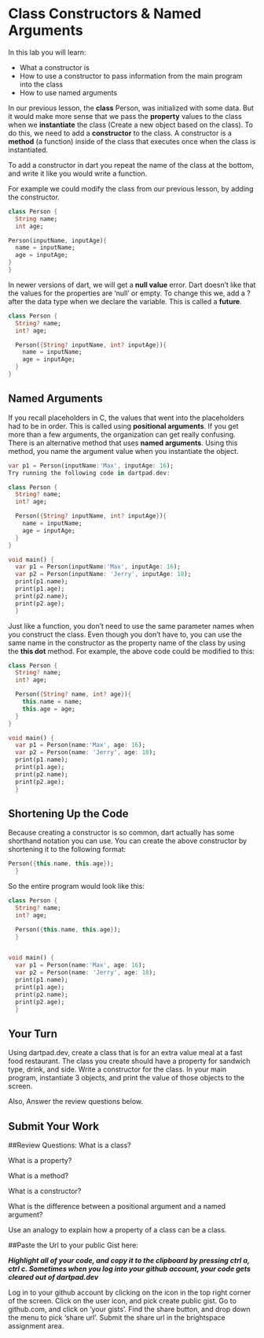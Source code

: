 # Class Constructors & Named Arguments

In this lab you will learn:
- What a constructor is
- How to use a constructor to pass information from the main program into the class
- How to use named arguments 


In our previous lesson, the **class** Person, was initialized with some data. But it would make more sense that we pass the **property** values to the class when we **instantiate** the class (Create a new object based on the class). To do this, we need to add a **constructor** to the class. A constructor is a **method** (a function) inside of the class that executes once when the class is instantiated.

To add a constructor in dart you repeat the name of the class at the bottom, and write it like you would write a function.

For example we could modify the class from our previous lesson, by adding the constructor.

```dart
class Person {
  String name;
  int age;

Person(inputName, inputAge){
  name = inputName;
  age = inputAge;
}
}
```

In newer versions of dart, we will get a **null value** error.  Dart doesn’t like that the values for the properties are ‘null’ or empty.  To change this we, add a ? after the data type when we declare the variable. This is called a **future**.

```dart
class Person {
  String? name;
  int? age;

  Person({String? inputName, int? inputAge}){
    name = inputName;
    age = inputAge;
  } 
}
```

## Named Arguments

If you recall placeholders in C, the values that went into the placeholders had to be in order.  This is called using **positional arguments**.  If you get more than a few arguments, the organization can get really confusing.  There is an alternative method that uses **named arguments**.  Using this method, you name the argument value when you instantiate the object.

```dart
var p1 = Person(inputName:'Max', inputAge: 16);
Try running the following code in dartpad.dev:

class Person {
  String? name;
  int? age;

  Person({String? inputName, int? inputAge}){
    name = inputName;
    age = inputAge;
  } 
}

void main() {
  var p1 = Person(inputName:'Max', inputAge: 16);
  var p2 = Person(inputName: 'Jerry', inputAge: 18); 
  print(p1.name);
  print(p1.age);
  print(p2.name);
  print(p2.age);
  }
```

Just like a function, you don’t need to use the same parameter names when you construct the class.  Even though you don’t have to, you can use the same name in the constructor as the property name of the class by using the **this dot** method.  For example, the above code could be modified to this:

```dart
class Person {
  String? name;
  int? age;

  Person({String? name, int? age}){
    this.name = name;
    this.age = age;
  } 
}

void main() {
  var p1 = Person(name:'Max', age: 16);
  var p2 = Person(name: 'Jerry', age: 18); 
  print(p1.name);
  print(p1.age);
  print(p2.name);
  print(p2.age);
  }
```


## Shortening Up the Code

Because creating a constructor is so common, dart actually has some shorthand notation you can use.  You can create the above constructor by shortening it to the following format:

```dart
Person({this.name, this.age});
  } 
```

So the entire program would look like this:

```dart
class Person {
  String? name;
  int? age;

  Person({this.name, this.age});
  } 


void main() {
  var p1 = Person(name:'Max', age: 16);
  var p2 = Person(name: 'Jerry', age: 18); 
  print(p1.name);
  print(p1.age);
  print(p2.name);
  print(p2.age);
  }
```

## Your Turn

Using dartpad.dev, create a class that is for an extra value meal at a fast food restaurant.  The class you create should have a property for sandwich type, drink, and side.  Write a constructor for the class. In your main program, instantiate 3 objects, and print the value of those objects to the screen.  

Also, Answer the review questions below.

## Submit Your Work

##Review Questions:
What is a class?

What is a property?

What is a method?

What is a constructor?

What is the difference between a positional argument and a named argument?

Use an analogy to explain how a property of a class can be a class.

##Paste the Url to your public Gist here:




***Highlight all of your code, and copy it to the clipboard by pressing ctrl a, ctrl c.  Sometimes when you log into your github account, your code gets cleared out of dartpad.dev***

Log in to your github account by clicking on the icon in the top right corner of the screen. 
Click on the user icon, and pick create public gist.
Go to github.com, and click on ‘your gists’.
Find the share button, and drop down the menu to pick ‘share url’.
Submit the share url in the brightspace assignment area.

